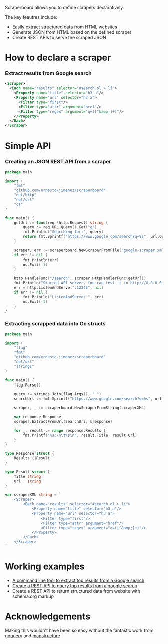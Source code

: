 Scraperboard allows you to define scrapers declaratively.

The key feautres include:
 - Easily extract structured data from HTML websites
 - Generate JSON from HTML based on the defined scraper
 - Create REST APIs to serve the scraped JSON

# How to declare a scraper

### Extract results from Google search

```xml
<Scraper>
  <Each name="results" selector="#search ol > li">
    <Property name="title" selector="h3 a"/>
    <Property name="url" selector="h3 a">
      <Filter type="first"/>
      <Filter type="attr" argument="href"/>
      <Filter type="regex" argument="q=([^&amp;]+)"/>
    </Property>
  </Each>
</Scraper>
```

# Simple API

### Creating an JSON REST API from a scraper
```go
package main

import (
	"fmt"
	"github.com/ernesto-jimenez/scraperboard"
	"net/http"
	"net/url"
	"os"
)

func main() {
	getUrl := func(req *http.Request) string {
		query := req.URL.Query().Get("q")
		fmt.Println("Searching for:", query)
		return fmt.Sprintf("https://www.google.com/search?q=%s", url.QueryEscape(query))
	}

	scraper, err := scraperboard.NewScraperFromFile("google-scraper.xml")
	if err != nil {
		fmt.Println(err)
		os.Exit(-1)
	}

	http.HandleFunc("/search", scraper.HttpHandlerFunc(getUrl))
	fmt.Println("Started API server. You can test it in http://0.0.0.0:12345/search?q=scraperboard")
	err = http.ListenAndServe(":12345", nil)
	if err != nil {
		fmt.Println("ListenAndServe: ", err)
		os.Exit(-1)
	}
}
```

### Extracting scrapped data into Go structs

```go
package main

import (
	"flag"
	"fmt"
	"github.com/ernesto-jimenez/scraperboard"
	"net/url"
	"strings"
)

func main() {
	flag.Parse()

	query := strings.Join(flag.Args(), " ")
	searchUrl := fmt.Sprintf("https://www.google.com/search?q=%s", url.QueryEscape(query))

	scraper, _ := scraperboard.NewScraperFromString(scraperXML)

	var response Response
	scraper.ExtractFromUrl(searchUrl, &response)

	for _, result := range response.Results {
		fmt.Printf("%s:\n\t%s\n", result.Title, result.Url)
	}
}

type Response struct {
	Results []Result
}

type Result struct {
	Title string
	Url   string
}

var scraperXML string = `
	<Scraper>
		<Each name="results" selector="#search ol > li">
			<Property name="title" selector="h3 a"/>
			<Property name="url" selector="h3 a">
				<Filter type="first"/>
				<Filter type="attr" argument="href"/>
				<Filter type="regex" argument="q=([^&amp;]+)"/>
			</Property>
		</Each>
	</Scraper>
`
```

# Working examples

 * [A command line tool to extract top results from a Google
   search](examples/google-cli/google-cli.go)
 * [Create a REST API to query top results from a google
   search](examples/google-api)
 * Create a REST API to return structured data from website with
   schema.org markup

# Acknowledgements

Making this wouldn't have been so easy without the fantastic work from
[goquery](http://github.com/PuerkitoBio/goquery)
and [mapstructure](http://github.com/mitchellh/mapstructure)
